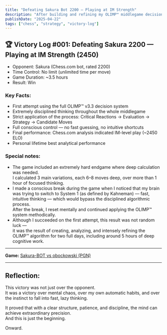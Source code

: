 ```yaml
---
title: "Defeating Sakura Bot 2200 – Playing at IM Strength"
description: "After building and refining my OLIMP™ middlegame decision system, I tested it under pressure — and achieved a lifetime best performance."
publishDate: "2025-04-22"
tags: ["chess", "strategy", "victory-log"]
---
```


## 🏆 Victory Log #001: Defeating Sakura 2200 — Playing at IM Strength (2450)

- Opponent: Sakura (Chess.com bot, rated 2200)
- Time Control: No limit (unlimited time per move)
- Game Duration: ~3.5 hours
- Result: Win

### Key Facts:
- First attempt using the full OLIMP™ v3.3 decision system
- Extremely disciplined thinking throughout the whole middlegame
- Strict application of the process: Critical Reactions → Evaluation → Strategy → Candidate Moves
- Full conscious control — no fast guessing, no intuitive shortcuts
- Final performance: Chess.com analysis indicated IM-level play (~2450 ELO)
- Personal lifetime best analytical performance

### Special notes:
- The game included an extremely hard endgame where deep calculation was needed.  
  I calculated 3 main variations, each 6–8 moves deep, over more than 1 hour of focused thinking.
- I made a conscious break during the game when I noticed that my brain was trying to switch to System 1 (as defined by Kahneman) — fast, intuitive thinking — which would bypass the disciplined algorithmic process.  
  After the break, I reset mentally and continued applying the OLIMP™ system methodically.
- Although I succeeded on the first attempt, this result was not random luck —  
  it was the result of creating, analyzing, and intensely refining the OLIMP™ algorithm for two full days, including around 5 hours of deep cognitive work.

---

**Game:** [Sakura-BOT vs obockowski (PGN)](/chess/Sakura-BOT_vs_obockowski-2025-04-26.pgn)

---

## Reflection:

This victory was not just over the opponent.  
It was a victory over mental chaos, over my own automatic habits, and over the instinct to fall into fast, lazy thinking.

It proved that with a clear structure, patience, and discipline, the mind can achieve extraordinary precision.  
And this is just the beginning.

Onward.

